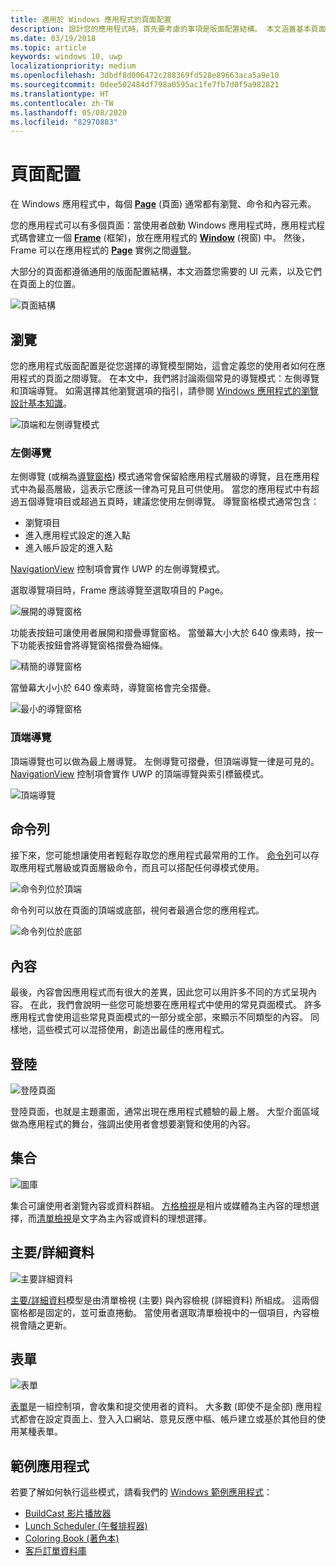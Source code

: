 ```yaml
---
title: 適用於 Windows 應用程式的頁面配置
description: 設計您的應用程式時，首先要考慮的事項是版面配置結構。 本文涵蓋基本頁面配置的通用結構，包括您需要的 UI 元素，以及它們在頁面上的位置。 在 Windows 應用程式中，每個頁面通常都有瀏覽、命令和內容元素。
ms.date: 03/19/2018
ms.topic: article
keywords: windows 10, uwp
localizationpriority: medium
ms.openlocfilehash: 3dbdf8d006472c288369fd528e89663aca5a9e10
ms.sourcegitcommit: 0dee502484df798a0595ac1fe7fb7d0f5a982821
ms.translationtype: HT
ms.contentlocale: zh-TW
ms.lasthandoff: 05/08/2020
ms.locfileid: "82970883"
---
```

# <a name="page-layout"></a>頁面配置

在 Windows 應用程式中，每個 [**Page**](https://docs.microsoft.com/uwp/api/Windows.UI.Xaml.Controls.Page) (頁面) 通常都有瀏覽、命令和內容元素。 

您的應用程式可以有多個頁面：當使用者啟動 Windows 應用程式時，應用程式程式碼會建立一個 [**Frame**](https://docs.microsoft.com/uwp/api/Windows.UI.Xaml.Controls.Frame) (框架)，放在應用程式的 [**Window**](https://docs.microsoft.com/uwp/api/windows.ui.xaml.window) (視窗) 中。 然後，Frame 可以在應用程式的 [**Page**](https://docs.microsoft.com/uwp/api/Windows.UI.Xaml.Controls.Page) 實例之間[導覽](../basics/navigate-between-two-pages.md)。 

大部分的頁面都遵循通用的版面配置結構，本文涵蓋您需要的 UI 元素，以及它們在頁面上的位置。 

![頁面結構](images/page-components.svg)

## <a name="navigation"></a>瀏覽
您的應用程式版面配置是從您選擇的導覽模型開始，這會定義您的使用者如何在應用程式的頁面之間導覽。 在本文中，我們將討論兩個常見的導覽模式：左側導覽和頂端導覽。 如需選擇其他瀏覽選項的指引，請參閱 [Windows 應用程式的瀏覽設計基本知識](../basics/navigation-basics.md)。

![頂端和左側導覽模式](images/top-left-nav.svg)

### <a name="left-nav"></a>左側導覽
左側導覽 (或稱為[導覽窗格](../controls-and-patterns/navigationview.md)) 模式通常會保留給應用程式層級的導覽，且在應用程式中為最高層級，這表示它應該一律為可見且可供使用。 當您的應用程式中有超過五個導覽項目或超過五頁時，建議您使用左側導覽。 導覽窗格模式通常包含：
- 瀏覽項目
- 進入應用程式設定的進入點
- 進入帳戶設定的進入點

[NavigationView](https://docs.microsoft.com/uwp/api/windows.ui.xaml.controls.navigationview) 控制項會實作 UWP 的左側導覽模式。

選取導覽項目時，Frame 應該導覽至選取項目的 Page。

![展開的導覽窗格](images/navview-expanded.svg)

功能表按鈕可讓使用者展開和摺疊導覽窗格。 當螢幕大小大於 640 像素時，按一下功能表按鈕會將導覽窗格摺疊為細條。

![精簡的導覽窗格](images/navview-compact.svg)

當螢幕大小小於 640 像素時，導覽窗格會完全摺疊。

![最小的導覽窗格](images/navview-minimal.svg)

### <a name="top-nav"></a>頂端導覽

頂端導覽也可以做為最上層導覽。 左側導覽可摺疊，但頂端導覽一律是可見的。 [NavigationView](../controls-and-patterns/navigationview.md) 控制項會實作 UWP 的頂端導覽與索引標籤模式。

![頂端導覽](images/pivot-large.svg)

## <a name="command-bar"></a>命令列

接下來，您可能想讓使用者輕鬆存取您的應用程式最常用的工作。 [命令列](../controls-and-patterns/app-bars.md)可以存取應用程式層級或頁面層級命令，而且可以搭配任何導模式使用。

![命令列位於頂端 ](images/app-bar-desktop.svg)

命令列可以放在頁面的頂端或底部，視何者最適合您的應用程式。

![命令列位於底部](images/app-bar-mobile.svg)

## <a name="content"></a>內容

最後，內容會因應用程式而有很大的差異，因此您可以用許多不同的方式呈現內容。 在此，我們會說明一些您可能想要在應用程式中使用的常見頁面模式。 許多應用程式會使用這些常見頁面模式的一部分或全部，來顯示不同類型的內容。 同樣地，這些模式可以混搭使用，創造出最佳的應用程式。

## <a name="landing"></a>登陸

![登陸頁面](images/hero-screen.svg)

登陸頁面，也就是主題畫面，通常出現在應用程式體驗的最上層。 大型介面區域做為應用程式的舞台，強調出使用者會想要瀏覽和使用的內容。

## <a name="collections"></a>集合

![圖庫](images/gridview.svg)

集合可讓使用者瀏覽內容或資料群組。 [方格檢視](../controls-and-patterns/item-templates-gridview.md)是相片或媒體為主內容的理想選擇，而[清單檢視](../controls-and-patterns/item-templates-listview.md)是文字為主內容或資料的理想選擇。

## <a name="masterdetail"></a>主要/詳細資料

![主要詳細資料](images/master-detail.svg)

[主要/詳細資料](../controls-and-patterns/master-details.md)模型是由清單檢視 (主要) 與內容檢視 (詳細資料) 所組成。 這兩個窗格都是固定的，並可垂直捲動。 當使用者選取清單檢視中的一個項目，內容檢視會隨之更新。 

## <a name="forms"></a>表單
![表單](images/form.svg)

[表單](../controls-and-patterns/forms.md)是一組控制項，會收集和提交使用者的資料。 大多數 (即使不是全部) 應用程式都會在設定頁面上、登入入口網站、意見反應中樞、帳戶建立或基於其他目的使用某種表單。 

## <a name="sample-apps"></a>範例應用程式
若要了解如何執行這些模式，請看我們的 [Windows 範例應用程式](https://developer.microsoft.com/windows/samples)：
- [BuildCast 影片播放器](https://github.com/Microsoft/BuildCast)
- [Lunch Scheduler (午餐排程器)](https://github.com/Microsoft/Windows-appsample-lunch-scheduler)
- [Coloring Book (著色本)](https://github.com/Microsoft/Windows-appsample-coloringbook)
- [客戶訂單資料庫](https://github.com/Microsoft/Windows-appsample-customers-orders-database)
